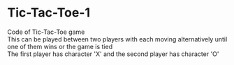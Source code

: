 # Tic-Tac-Toe-1
Code of Tic-Tac-Toe game
<br>
This can be played between two players with each moving alternatively until one of them wins or the game is tied
<br>
The first player has character 'X' and the second player has character 'O'
<br>
